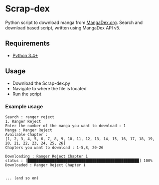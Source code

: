 # Scrap-dex
Python script to download manga from [MangaDex.org](https://mangadex.org/).
Search and download based script, written using MangaDex API v5.

## Requirements
  * [Python 3.4+](https://www.python.org/downloads/)

## Usage
* Download the Scrap-dex.py
* Navigate to where the file is located
* Run the script

### Example usage
```
Search : ranger reject
1. Ranger Reject
Enter the number of the manga you want to download : 1
Manga : Ranger Reject
Available Chapter : 
[1, 2, 3, 4, 5, 6, 7, 8, 9, 10, 11, 12, 13, 14, 15, 16, 17, 18, 19, 20, 21, 22, 23, 24, 25, 26]
Chapters you want to download : 1-5,8, 20-26

Downloading : Ranger Reject Chapter 1
status : [██████████████████████████████████████████████████] 100%
Downloaded : Ranger Reject Chapter 1


... (and so on)
```
